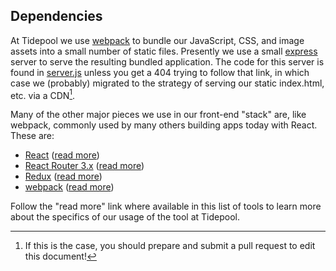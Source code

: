 ## Dependencies

At Tidepool we use [webpack](https://webpack.github.io/ 'webpack module bundler') to bundle our JavaScript, CSS, and image assets into a small number of static files. Presently we use a small [express](http://expressjs.com/ 'Express Web Framework') server to serve the resulting bundled application. The code for this server is found in [server.js](https://github.com/tidepool-org/blip/blob/master/server.js 'blip: server.js') unless you get a 404 trying to follow that link, in which case we (probably) migrated to the strategy of serving our static index.html, etc. via a CDN[^a].

Many of the other major pieces we use in our front-end "stack" are, like webpack, commonly used by many others building apps today with React. These are:

- [React](https://facebook.github.io/react/ 'React') ([read more](./React.md))
- [React Router 3.x](https://github.com/ReactTraining/react-router) ([read more](./ReactRouter.md))
- [Redux](http://redux.js.org/ 'redux docs') ([read more](./Redux.md))
- [webpack](https://webpack.github.io/ 'webpack module bundler') ([read more](./Webpack.md))

Follow the "read more" link where available in this list of tools to learn more about the specifics of our usage of the tool at Tidepool.

[^a]: If this is the case, you should prepare and submit a pull request to edit this document!
